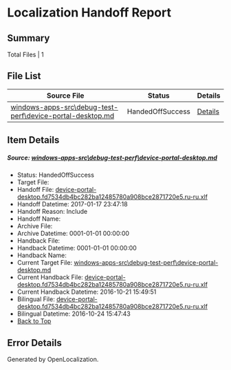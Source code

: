 # <a name='report-top'></a> Localization Handoff Report

## Summary
 Total Files | 1

## File List
 Source File | Status | Details 
 ----------- | ------ | ------- 
 [windows-apps-src\debug-test-perf\device-portal-desktop.md](https://cpubwin.visualstudio.com/windows-uwp/_git/windows-uwp/commit/2715dd0748aa1fe096482b5ec978c29a7468e0d8?path=windows-apps-src%2Fdebug-test-perf%2Fdevice-portal-desktop.md&_a=contents) | HandedOffSuccess | [Details](#f780866b327685a7256da8b40be81dd765d10c4d3259)

## Item Details
##### <a name='f780866b327685a7256da8b40be81dd765d10c4d3259'></a> Source: [windows-apps-src\debug-test-perf\device-portal-desktop.md](https://cpubwin.visualstudio.com/windows-uwp/_git/windows-uwp/commit/2715dd0748aa1fe096482b5ec978c29a7468e0d8?path=windows-apps-src%2Fdebug-test-perf%2Fdevice-portal-desktop.md&_a=contents)
* Status: HandedOffSuccess
* Target File: 
* Handoff File: [device-portal-desktop.fd7534db4bc282ba12485780a908bce2871720e5.ru-ru.xlf](https://cpubwin.visualstudio.com/windows-uwp/_git/WDCLib.handoff/commit/de8d164a5f19b212c596e2c89828f5080f4dbc40?path=ol-handoff%2Fcpubwin%2Fwindows-uwp.ru-ru%2Fmaster%2Fdevice-portal-desktop.fd7534db4bc282ba12485780a908bce2871720e5.ru-ru.xlf&_a=contents)
* Handoff Datetime: 2017-01-17 23:47:18
* Handoff Reason: Include
* Handoff Name: 
* Archive File: 
* Archive Datetime: 0001-01-01 00:00:00
* Handback File: 
* Handback Datetime: 0001-01-01 00:00:00
* Handback Name: 
* Current Target File: [windows-apps-src\debug-test-perf\device-portal-desktop.md](https://cpubwin.visualstudio.com/windows-uwp/_git/windows-uwp.ru-ru/commit/770b99fbf4006c1e626cc36481e67099273a0469?path=windows-apps-src%2Fdebug-test-perf%2Fdevice-portal-desktop.md&_a=contents)
* Current Handback File: [device-portal-desktop.fd7534db4bc282ba12485780a908bce2871720e5.ru-ru.xlf](https://cpubwin.visualstudio.com/windows-uwp/_git/WDCLib.handback/commit/7ab4bc81cd0244f26fc04ae860edc91a369fe117?path=ol-handback%2FMicrosoft%2Fwindows-apps.ru-ru%2Fmaster%2Fdevice-portal-desktop.fd7534db4bc282ba12485780a908bce2871720e5.ru-ru.xlf&_a=contents)
* Current Handback Datetime: 2016-10-21 15:49:51
* Bilingual File: [device-portal-desktop.fd7534db4bc282ba12485780a908bce2871720e5.ru-ru.xlf](https://cpubwin.visualstudio.com/windows-uwp/_git/WDCLib.handback/commit/7ab4bc81cd0244f26fc04ae860edc91a369fe117?path=ol-handback%2FMicrosoft%2Fwindows-apps.ru-ru%2Fmaster%2Fdevice-portal-desktop.fd7534db4bc282ba12485780a908bce2871720e5.ru-ru.xlf&_a=contents)
* Bilingual Datetime: 2016-10-24 15:47:43
* [Back to Top](#report-top)


## Error Details

Generated by OpenLocalization.
